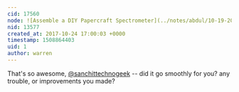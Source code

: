 ```yaml
---
cid: 17560
node: ![Assemble a DIY Papercraft Spectrometer](../notes/abdul/10-19-2016/foldable-paper-spectrometer-instructions)
nid: 13577
created_at: 2017-10-24 17:00:03 +0000
timestamp: 1508864403
uid: 1
author: warren
---
```


That's so awesome, [@sanchittechnogeek](/profile/sanchittechnogeek) -- did it go smoothly for you? any trouble, or improvements you made? 